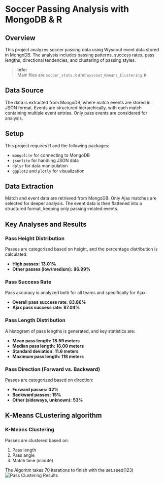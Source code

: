 # Soccer Passing Analysis with MongoDB & R

## Overview
This project analyzes soccer passing data using Wyscout event data stored in MongoDB. The analysis includes passing patterns, success rates, pass lengths, directional tendencies, and clustering of passing styles.

> **Info:**  
> Main files are `soccer_stats.R` and `wyscout_Kmeans_Clustering.R`


## Data Source
The data is extracted from MongoDB, where match events are stored in JSON format. Events are structured hierarchically, with each match containing multiple event entries. Only pass events are considered for analysis.

## Setup
This project requires R and the following packages:
- `mongolite` for connecting to MongoDB
- `jsonlite` for handling JSON data
- `dplyr` for data manipulation
- `ggplot2` and `plotly` for visualization

## Data Extraction
Match and event data are retrieved from MongoDB. Only Ajax matches are selected for deeper analysis. The event data is then flattened into a structured format, keeping only passing-related events.

## Key Analyses and Results

### Pass Height Distribution
Passes are categorized based on height, and the percentage distribution is calculated:
- **High passes:** **13.01%**
- **Other passes (low/medium):** **86.99%**

### Pass Success Rate
Pass accuracy is analyzed both for all teams and specifically for Ajax:
- **Overall pass success rate:** **83.86%**
- **Ajax pass success rate:** **87.04%**

### Pass Length Distribution
A histogram of pass lengths is generated, and key statistics are:
- **Mean pass length:** **18.59 meters**
- **Median pass length:** **16.00 meters**
- **Standard deviation:** **11.6 meters**
- **Maximum pass length:** **118 meters**

### Pass Direction (Forward vs. Backward)
Passes are categorized based on direction:
- **Forward passes:** **32%**
- **Backward passes:** **15%**
- **Other (sideways, unknown):** **53%**



## K-Means CLustering algorithm

### K-Means Clustering
Passes are clustered based on:
1. Pass length
2. Pass angle
3. Match time (minute)

The Algoritm takes 70 iterations to finish with the set.seed(123)
![Pass Clustering Results](Pass_KMeans_cluster.png.png)

